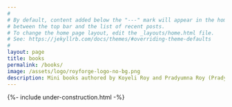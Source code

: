 ```yaml
---
#
# By default, content added below the "---" mark will appear in the home page
# between the top bar and the list of recent posts.
# To change the home page layout, edit the _layouts/home.html file.
# See: https://jekyllrb.com/docs/themes/#overriding-theme-defaults
#
layout: page
title: books
permalink: /books/
image: /assets/logo/royforge-logo-no-bg.png
description: Mini books authored by Koyeli Roy and Pradyumna Roy (Prady Roy).
---
```

{%- include under-construction.html -%}
